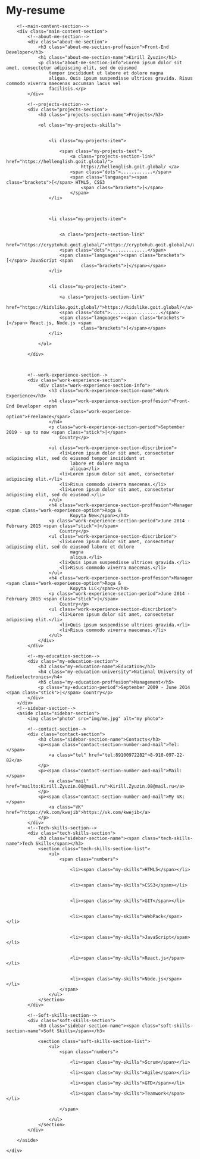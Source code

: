 # My-resume
<!DOCTYPE html>
<html lang="en">

<head>
    <meta charset="UTF-8">
    <meta http-equiv="X-UA-Compatible" content="IE=edge">
    <meta name="viewport" content="width=device-width, initial-scale=1.0">
    <link rel="stylesheet" href="D:\web\My resume\css/styles.css">
    <link rel="preconnect" href="https://fonts.googleapis.com">
    <link rel="preconnect" href="https://fonts.gstatic.com" crossorigin>
    <link href="https://fonts.googleapis.com/css2?family=Montserrat:ital,wght@1,400;1,700&display=swap"
        rel="stylesheet">
    <title>My resume</title>
</head>

<body>
    <!--main-container-->
    <div class="main-container">

        <!--main-content-section-->
        <div class="main-content-section">
            <!--about-me-section-->
            <div class="about-me-section">
                <h3 class="about-me-section-proffesion">Front-End Developer</h3>
                <h1 class="about-me-section-name">Kirill Zyuzin</h1>
                <p class="about-me-section-info">Lorem ipsum dolor sit amet, consectetur adipiscing elit, sed do eiusmod
                    tempor incididunt ut labore et dolore magna
                    aliqua. Quis ipsum suspendisse ultrices gravida. Risus commodo viverra maecenas accumsan lacus vel
                    facilisis.</p>
            </div>

            <!--projects-section-->
            <div class="projects-section">
                <h3 class="projects-section-name">Projects</h3>

                <ol class="my-projects-skills">


                    <li class="my-projects-item">

                        <span class="my-projects-text">
                            <a class="projects-section-link" href="https://hellenglish.goit.global/">
                                https://hellenglish.goit.global/ </a>
                            <span class="dots">............</span>
                            <span class="languages"><span class="brackets">[</span> HTML5, CSS3
                                <span class="brackets">]</span>
                            </span>
                    </li>



                    <li class="my-projects-item">


                        <a class="projects-section-link"
                            href="https://cryptohub.goit.global/">https://cryptohub.goit.global/</a>
                        <span class="dots">..............</span>
                        <span class="languages"><span class="brackets">[</span> JavaScript <span
                                class="brackets">]</span></span>
                    </li>


                    <li class="my-projects-item">

                        <a class="projects-section-link"
                            href="https://kidslike.goit.global/">https://kidslike.goit.global/</a>
                        <span class="dots">...................</span>
                        <span class="languages"><span class="brackets">[</span> React.js, Node.js <span
                                class="brackets">]</span></span>
                    </li>

                </ol>

            </div>



            <!--work-experience-section-->
            <div class="work-experience-section">
                <div class="work-experience-section-info">
                    <h3 class="work-experience-section-name">Work Experience</h3>
                    <h4 class="work-experience-section-proffesion">Front-End Developer <span
                            class="work-experience-option">Freelance</span>
                    </h4>
                    <p class="work-experience-section-period">September 2019 - up to now <span class="stick">|</span>
                        Country</p>

                    <ul class="work-experience-section-discribrion">
                        <li>Lorem ipsum dolor sit amet, consectetur adipiscing elit, sed do eiusmod tempor incididunt ut
                            labore et dolore magna
                            aliqua</li>
                        <li>Lorem ipsum dolor sit amet, consectetur adipiscing elit.</li>
                        <li>Risus commodo viverra maecenas.</li>
                        <li>Lorem ipsum dolor sit amet, consectetur adipiscing elit, sed do eiusmod.</li>
                    </ul>
                    <h4 class="work-experience-section-proffesion">Manager <span class="work-experience-option">Roga &
                            Kopyta New</span></h4>
                    <p class="work-experience-section-period">June 2014 - February 2015 <span class="stick">|</span>
                        Country</p>
                    <ul class="work-experience-section-discribrion">
                        <li>Lorem ipsum dolor sit amet, consectetur adipiscing elit, sed do eiusmod labore et dolore
                            magna
                            aliqua.</li>
                        <li>Quis ipsum suspendisse ultrices gravida.</li>
                        <li>Risus commodo viverra maecenas.</li>
                    </ul>
                    <h4 class="work-experience-section-proffesion">Manager <span class="work-experience-option">Roga &
                            Kopyta LLC</span></h4>
                    <p class="work-experience-section-period">June 2014 - February 2015 <span class="stick">|</span>
                        Country</p>
                    <ul class="work-experience-section-discribrion">
                        <li>Lorem ipsum dolor sit amet, consectetur adipiscing elit.</li>
                        <li>Quis ipsum suspendisse ultrices gravida.</li>
                        <li>Risus commodo viverra maecenas.</li>
                    </ul>
                </div>
            </div>

            <!--my-education-section-->
            <div class="my-education-section">
                <h3 class="my-education-name">Education</h3>
                <h4 class="my-education-university">National University of Radioelectronics</h4>
                <h5 class="my-education-proffesion">Management</h5>
                <p class="my-education-period">September 2009 - June 2014 <span class="stick">|</span> Country</p>
            </div>
        </div>
        <!--sidebar-section-->
        <aside class="sidebar-section">
            <img class="photo" src="img/me.jpg" alt="my photo">

            <!--contact-section-->
            <div class="contact-section">
                <h3 class="sidebar-section-name">Contacts</h3>
                <p><span class="contact-section-number-and-mail">Tel:</span>
                    <a class="tel" href="tel:89100972282">8-910-097-22-82</a>
                </p>
                <p><span class="contact-section-number-and-mail">Mail:</span>
                    <a class="mail" href="mailto:Kirill.Zyuzin.08@mail.ru">Kirill.Zyuzin.08@mail.ru</a>
                </p>
                <p><span class="contact-section-number-and-mail">My VK:</span>
                    <a class="VK" href="https://vk.com/kwejib">https://vk.com/kwejib</a>
                </p>
            </div>
            <!--Tech-skills-section-->
            <div class="tech-skills-section">
                <h3 class="sidebar-section-name"><span class="tech-skills-name">Tech Skills</span></h3>
                <section class="tech-skills-section-list">
                    <ul>
                        <span class="numbers">

                            <li><span class="my-skills">HTML5</span></li>


                            <li><span class="my-skills">CSS3</span></li>


                            <li><span class="my-skills">GIT</span></li>


                            <li><span class="my-skills">WebPack</span></li>


                            <li><span class="my-skills">JavaScript</span></li>


                            <li><span class="my-skills">React.js</span></li>


                            <li><span class="my-skills">Node.js</span></li>
                        </span>
                    </ul>
                </section>
            </div>

            <!--Soft-skills-section-->
            <div class="soft-skills-section">
                <h3 class="sidebar-section-name"><span class="soft-skills-section-name">Soft Skills</span></h3>

                <section class="soft-skills-section-list">
                    <ul>
                        <span class="numbers">

                            <li><span class="my-skills">Scrum</span></li>

                            <li><span class="my-skills">Agile</span></li>

                            <li><span class="my-skills">GTD</span></li>

                            <li><span class="my-skills">Teamwork</span></li>

                        </span>

                    </ul>
                </section>
            </div>

        </aside>

    </div>



</body>

</html>


